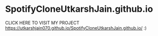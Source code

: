 # SpotifyCloneUtkarshJain.github.io
CLICK HERE TO VISIT MY PROJECT https://utkarshjain070.github.io/SpotifyCloneUtkarshJain.github.io/ :)
